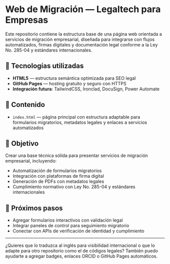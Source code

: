 # Web de Migración — Legaltech para Empresas

Este repositorio contiene la estructura base de una página web orientada a servicios de migración empresarial, diseñada para integrarse con flujos automatizados, firmas digitales y documentación legal conforme a la Ley No. 285-04 y estándares internacionales.

## 🧩 Tecnologías utilizadas

- **HTML5** — estructura semántica optimizada para SEO legal
- **GitHub Pages** — hosting gratuito y seguro con HTTPS
- **Integración futura**: TailwindCSS, Ironclad, DocuSign, Power Automate

## 📄 Contenido

- `index.html` — página principal con estructura adaptable para formularios migratorios, metadatos legales y enlaces a servicios automatizados

## 🎯 Objetivo

Crear una base técnica sólida para presentar servicios de migración empresarial, incluyendo:

- Automatización de formularios migratorios
- Integración con plataformas de firma digital
- Generación de PDFs con metadatos legales
- Cumplimiento normativo con Ley No. 285-04 y estándares internacionales


## 📌 Próximos pasos

- Agregar formularios interactivos con validación legal
- Integrar paneles de control para seguimiento migratorio
- Conectar con APIs de verificación de identidad y cumplimiento

---

¿Quieres que lo traduzca al inglés para visibilidad internacional o que lo adapte para otro repositorio como el de códigos legales? También puedo ayudarte a agregar badges, enlaces ORCID o GitHub Pages automáticos.
